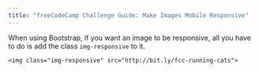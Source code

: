 ```yaml
---
title: "freeCodeCamp Challenge Guide: Make Images Mobile Responsive"
---
```


When using Bootstrap, if you want an image to be responsive, all you have to do is add the class `img-responsive` to it.

    <img class="img-responsive" src="http://bit.ly/fcc-running-cats">
